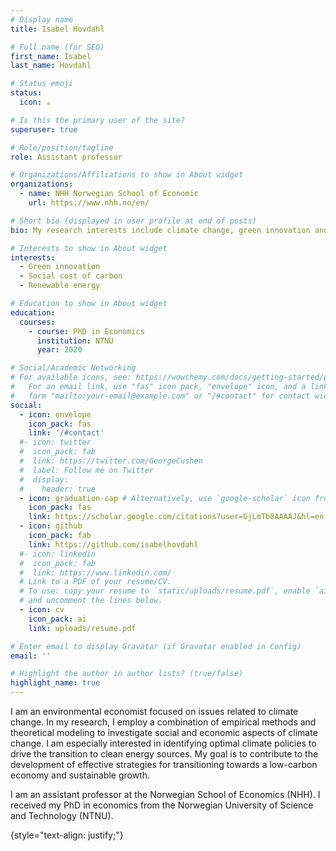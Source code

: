 ```yaml
---
# Display name
title: Isabel Hovdahl

# Full name (for SEO)
first_name: Isabel
last_name: Hovdahl

# Status emoji
status:
  icon: ☕️

# Is this the primary user of the site?
superuser: true

# Role/position/tagline
role: Assistant professor

# Organizations/Affiliations to show in About widget
organizations:
  - name: NHH Norwegian School of Economic
    url: https://www.nhh.no/en/

# Short bio (displayed in user profile at end of posts)
bio: My research interests include climate change, green innovation and energy.

# Interests to show in About widget
interests:
  - Green innovation
  - Social cost of carbon
  - Renewable energy

# Education to show in About widget
education:
  courses:
    - course: PhD in Economics
      institution: NTNU
      year: 2020

# Social/Academic Networking
# For available icons, see: https://wowchemy.com/docs/getting-started/page-builder/#icons
#   For an email link, use "fas" icon pack, "envelope" icon, and a link in the
#   form "mailto:your-email@example.com" or "/#contact" for contact widget.
social:
  - icon: envelope
    icon_pack: fas
    link: '/#contact'
  #- icon: twitter
  #  icon_pack: fab
  #  link: https://twitter.com/GeorgeCushen
  #  label: Follow me on Twitter
  #  display:
  #    header: true
  - icon: graduation-cap # Alternatively, use `google-scholar` icon from `ai` icon pack
    icon_pack: fas
    link: https://scholar.google.com/citations?user=GjLmTb8AAAAJ&hl=en
  - icon: github
    icon_pack: fab
    link: https://github.com/isabelhovdahl
  #- icon: linkedin
  #  icon_pack: fab
  #  link: https://www.linkedin.com/
  # Link to a PDF of your resume/CV.
  # To use: copy your resume to `static/uploads/resume.pdf`, enable `ai` icons in `params.yaml`,
  # and uncomment the lines below.
  - icon: cv
    icon_pack: ai
    link: uploads/resume.pdf

# Enter email to display Gravatar (if Gravatar enabled in Config)
email: ''

# Highlight the author in author lists? (true/false)
highlight_name: true
---
```


I am an environmental economist focused on issues related to climate change. In my research, I employ a combination of empirical methods and theoretical modeling to investigate social and economic aspects of climate change. I am especially interested in identifying optimal climate policies to drive the transition to clean energy sources. My goal is to contribute to the development of effective strategies for transitioning towards a low-carbon economy and sustainable growth.

I am an assistant professor at the Norwegian School of Economics (NHH). I received my PhD in economics from the Norwegian University of Science and Technology (NTNU). 

{style="text-align: justify;"}
